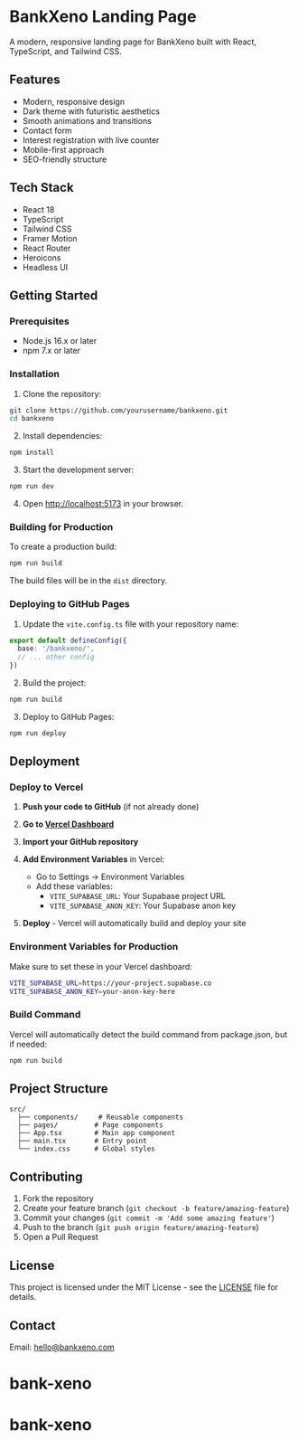 # BankXeno Landing Page

A modern, responsive landing page for BankXeno built with React, TypeScript, and Tailwind CSS.

## Features

- Modern, responsive design
- Dark theme with futuristic aesthetics
- Smooth animations and transitions
- Contact form
- Interest registration with live counter
- Mobile-first approach
- SEO-friendly structure

## Tech Stack

- React 18
- TypeScript
- Tailwind CSS
- Framer Motion
- React Router
- Heroicons
- Headless UI

## Getting Started

### Prerequisites

- Node.js 16.x or later
- npm 7.x or later

### Installation

1. Clone the repository:
```bash
git clone https://github.com/yourusername/bankxeno.git
cd bankxeno
```

2. Install dependencies:
```bash
npm install
```

3. Start the development server:
```bash
npm run dev
```

4. Open [http://localhost:5173](http://localhost:5173) in your browser.

### Building for Production

To create a production build:

```bash
npm run build
```

The build files will be in the `dist` directory.

### Deploying to GitHub Pages

1. Update the `vite.config.ts` file with your repository name:
```typescript
export default defineConfig({
  base: '/bankxeno/',
  // ... other config
})
```

2. Build the project:
```bash
npm run build
```

3. Deploy to GitHub Pages:
```bash
npm run deploy
```

## Deployment

### Deploy to Vercel

1. **Push your code to GitHub** (if not already done)

2. **Go to [Vercel Dashboard](https://vercel.com/dashboard)**

3. **Import your GitHub repository**

4. **Add Environment Variables** in Vercel:
   - Go to Settings → Environment Variables
   - Add these variables:
     - `VITE_SUPABASE_URL`: Your Supabase project URL
     - `VITE_SUPABASE_ANON_KEY`: Your Supabase anon key

5. **Deploy** - Vercel will automatically build and deploy your site

### Environment Variables for Production

Make sure to set these in your Vercel dashboard:
```bash
VITE_SUPABASE_URL=https://your-project.supabase.co
VITE_SUPABASE_ANON_KEY=your-anon-key-here
```

### Build Command
Vercel will automatically detect the build command from package.json, but if needed:
```bash
npm run build
```

## Project Structure

```
src/
  ├── components/     # Reusable components
  ├── pages/         # Page components
  ├── App.tsx        # Main app component
  ├── main.tsx       # Entry point
  └── index.css      # Global styles
```

## Contributing

1. Fork the repository
2. Create your feature branch (`git checkout -b feature/amazing-feature`)
3. Commit your changes (`git commit -m 'Add some amazing feature'`)
4. Push to the branch (`git push origin feature/amazing-feature`)
5. Open a Pull Request

## License

This project is licensed under the MIT License - see the [LICENSE](LICENSE) file for details.

## Contact

Email: hello@bankxeno.com
# bank-xeno
# bank-xeno
